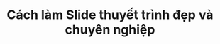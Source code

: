 ---
title: Cách làm Slide thuyết trình đẹp và chuyên nghiệp
redirect_to: 'https://simplereads.online/blog/cach-lam-slide-thuyet-trinh-dep-va-chuyen-nghiep'
---